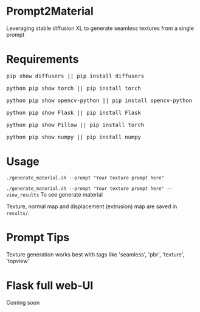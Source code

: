 # Prompt2Material
Leveraging stable diffusion XL to generate seamless textures from a single prompt

# Requirements
<pre>pip show diffusers || pip install diffusers

python pip show torch || pip install torch

python pip show opencv-python || pip install opencv-python

python pip show Flask || pip install Flask

python pip show Pillow || pip install torch

python pip show numpy || pip install numpy</pre>

# Usage
 ``./generate_material.sh --prompt "Your texture prompt here"``

  ``./generate_material.sh --prompt "Your texture prompt here" --view_results`` To see generate material

  Texture, normal map and displacement (extrusion) map are saved in ``results/``.
  
# Prompt Tips
Texture generation works best with tags like 'seamless', 'pbr', 'texture', 'topview'

# Flask full web-UI
Coming soon
